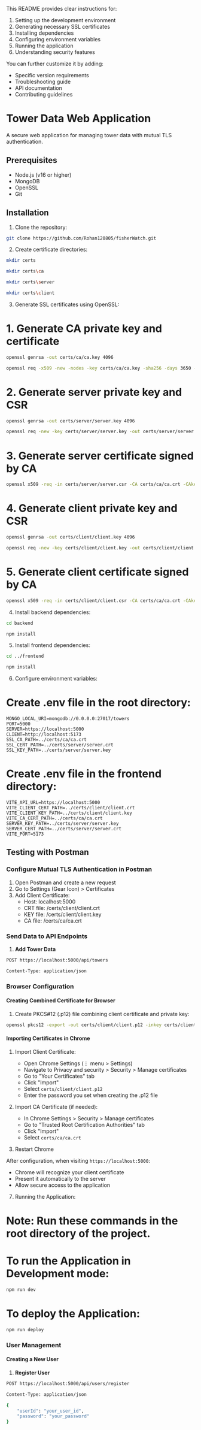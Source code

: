 
This README provides clear instructions for:
1. Setting up the development environment
2. Generating necessary SSL certificates
3. Installing dependencies
4. Configuring environment variables
5. Running the application
6. Understanding security features

You can further customize it by adding:
- Specific version requirements
- Troubleshooting guide
- API documentation
- Contributing guidelines

# Tower Data Web Application

A secure web application for managing tower data with mutual TLS authentication.

## Prerequisites

- Node.js (v16 or higher)
- MongoDB
- OpenSSL
- Git

## Installation

1. Clone the repository:
```bash
git clone https://github.com/Rohan120805/fisherWatch.git
```

2. Create certificate directories:
```bash
mkdir certs
```
```bash
mkdir certs\ca
```
```bash
mkdir certs\server
```
```bash
mkdir certs\client
```

3. Generate SSL certificates using OpenSSL:

# 1. Generate CA private key and certificate
```bash
openssl genrsa -out certs/ca/ca.key 4096
```
```bash
openssl req -x509 -new -nodes -key certs/ca/ca.key -sha256 -days 3650 -out certs/ca/ca.crt -subj "/CN=FisherWatch"
```
# 2. Generate server private key and CSR
```bash
openssl genrsa -out certs/server/server.key 4096
```
```bash
openssl req -new -key certs/server/server.key -out certs/server/server.csr -subj "/CN=localhost"
```
# 3. Generate server certificate signed by CA
```bash
openssl x509 -req -in certs/server/server.csr -CA certs/ca/ca.crt -CAkey certs/ca/ca.key -CAcreateserial -out certs/server/server.crt -days 365 -sha256
```
# 4. Generate client private key and CSR
```bash
openssl genrsa -out certs/client/client.key 4096
```
```bash
openssl req -new -key certs/client/client.key -out certs/client/client.csr -subj "/CN=client"
```
# 5. Generate client certificate signed by CA
```bash
openssl x509 -req -in certs/client/client.csr -CA certs/ca/ca.crt -CAkey certs/ca/ca.key -CAcreateserial -out certs/client/client.crt -days 365 -sha256
```

4. Install backend dependencies:

```bash
cd backend
```
```bash
npm install
```

5. Install frontend dependencies:

```bash
cd ../frontend
```
```bash
npm install
```

6. Configure environment variables:
# Create .env file in the root directory:

```
MONGO_LOCAL_URI=mongodb://0.0.0.0:27017/towers
PORT=5000
SERVER=https://localhost:5000
CLIENT=http://localhost:5173
SSL_CA_PATH=../certs/ca/ca.crt
SSL_CERT_PATH=../certs/server/server.crt
SSL_KEY_PATH=../certs/server/server.key
```

# Create .env file in the frontend directory:

```
VITE_API_URL=https://localhost:5000
VITE_CLIENT_CERT_PATH=../certs/client/client.crt
VITE_CLIENT_KEY_PATH=../certs/client/client.key
VITE_CA_CERT_PATH=../certs/ca/ca.crt
SERVER_KEY_PATH=../certs/server/server.key
SERVER_CERT_PATH=../certs/server/server.crt
VITE_PORT=5173
```

## Testing with Postman

### Configure Mutual TLS Authentication in Postman

1. Open Postman and create a new request
2. Go to Settings (Gear Icon) > Certificates
3. Add Client Certificate:
   - Host: localhost:5000
   - CRT file: /certs/client/client.crt
   - KEY file: /certs/client/client.key
   - CA file: /certs/ca/ca.crt

### Send Data to API Endpoints

1. **Add Tower Data**
```bash
POST https://localhost:5000/api/towers
```
```bash
Content-Type: application/json
```

### Browser Configuration

#### Creating Combined Certificate for Browser

1. Create PKCS#12 (.p12) file combining client certificate and private key:
```bash
openssl pkcs12 -export -out certs/client/client.p12 -inkey certs/client/client.key -in certs/client/client.crt -certfile certs/ca/ca.crt
```

#### Importing Certificates in Chrome

1. Import Client Certificate:
   - Open Chrome Settings (⋮ menu > Settings)
   - Navigate to Privacy and security > Security > Manage certificates
   - Go to "Your Certificates" tab
   - Click "Import"
   - Select `certs/client/client.p12`
   - Enter the password you set when creating the .p12 file

2. Import CA Certificate (if needed):
   - In Chrome Settings > Security > Manage certificates
   - Go to "Trusted Root Certification Authorities" tab
   - Click "Import"
   - Select `certs/ca/ca.crt`

3. Restart Chrome

After configuration, when visiting `https://localhost:5000`:
   - Chrome will recognize your client certificate
   - Present it automatically to the server
   - Allow secure access to the application

7. Running the Application:
# Note: Run these commands in the root directory of the project.

# To run the Application in Development mode:
```bash
npm run dev
```

# To deploy the Application:
```bash
npm run deploy
```

### User Management

#### Creating a New User
1. **Register User**
```bash
POST https://localhost:5000/api/users/register
```
```bash
Content-Type: application/json

{
    "userId": "your_user_id",
    "password": "your_password"
}
```